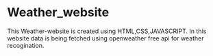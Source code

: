# Weather_website
This Weather-website is created using HTML,CSS,JAVASCRIPT.
In this website data is being fetched using openweather free api for weather recogination.
